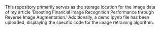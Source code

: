 This repository primarily serves as the storage location for the image data of my article 'Boosting Financial Image Recognition Performance through Reverse Image Augmentation.' Additionally, a demo ipynb file has been uploaded, displaying the specific code for the image retraining algorithm.

